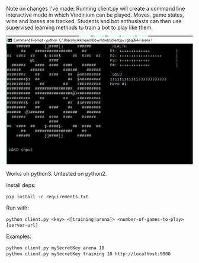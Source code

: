 Note on changes I've made: Running client.py will create a command line interactive mode in which Vindinium can be played.  Moves, game states, wins and losses are tracked.  Students and bot enthusiasts can then use supervised learning methods to train a bot to play like them.

![Alt text](https://github.com/Kylekmears/vindinium-starter-python/blob/master/vindiniumInterface.png "Interface Example")

Works on python3.  Untested on python2.

Install deps:

    pip install -r requirements.txt

Run with:

    python client.py <key> <[training|arena]> <number-of-games-to-play> [server-url]

Examples:

    python client.py mySecretKey arena 10
    python client.py mySecretKey training 10 http://localhost:9000
